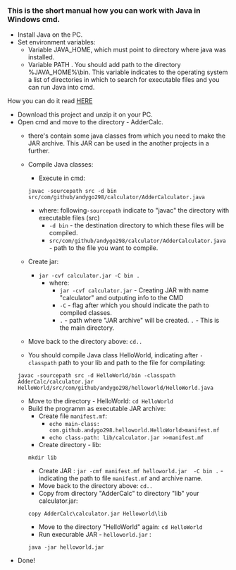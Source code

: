 ### This is the short manual how you can work with Java in Windows cmd.

* Install Java on the PC.
* Set environment variables:
	* Variable JAVA_HOME, which must point to directory where java was installed.
	* Variable PATH . You should add path to the directory %JAVA_HOME%\bin. This variable indicates to the operating system a list of directories in which to search for executable files and you can run Java into cmd.

How you can do it read [HERE](https://docs.oracle.com/en/java/javase/11/install/installation-jdk-microsoft-windows-platforms.html#GUID-A7E27B90-A28D-4237-9383-A58B416071CA)

* Download this project and unzip it on your PC.
* Open cmd and move to the directory - AdderCalc.
	* there's contain some java classes from which you need to make the JAR archive. This JAR can be used in the another projects in a further.

	* Compile Java classes:
		* Execute in cmd:
		```
		javac -sourcepath src -d bin src/com/github/andygo298/calculator/AdderCalculator.java
		```
		* where: following```-sourcepath``` indicate to "javac" the directory with executable files (src)
			* ```-d bin``` - the destination directory to which these files will be compiled.
			* ```src/com/github/andygo298/calculator/AdderCalculator.java``` - path to the file you want to compile.

	* Create jar:
		* ```jar -cvf calculator.jar -C bin .```
			* where:
				* ```jar -cvf calculator.jar``` - Creating JAR with name "calculator" and outputing info to the CMD
				* ```-С``` - flag after which you should indicate the path to compiled classes.
				* ```.``` - path where "JAR archive" will be created. ```.``` - This is the main directory.
	* Move back to the directory above: ```cd..```
	* You should compile Java class HelloWorld, indicating after ```-classpath``` path to your lib and path to the file for compilating:
	```
	javac -sourcepath src -d HelloWorld/bin -classpath AdderCalc/calculator.jar HelloWorld/src/com/github/andygo298/helloworld/HelloWorld.java
	```
	* Move to the directory -  HelloWorld: ```cd HelloWorld```
	* Build the programm as executable JAR archive:
		* Create file ```manifest.mf```:
			* ```echo main-class: com.github.andygo298.helloworld.HelloWorld>manifest.mf```
			* ```echo class-path: lib/calculator.jar >>manifest.mf```
		* Create directory - lib:
		```
		mkdir lib
		```
		* Create JAR : ```jar -cmf manifest.mf helloworld.jar  -C bin .``` - indicating the path to file ```manifest.mf``` and archive name.
		* Move back to the directory above: ```cd..```
		* Copy from directory "AdderCalc" to directory "lib" your calculator.jar:
		```
		copy AdderCalc\calculator.jar Helloworld\lib
		```
		* Move to the directory "HelloWorld" again: ```cd HelloWorld```
		* Run execurable JAR - ```helloworld.jar``` :
 		```
		java -jar helloworld.jar
		```
* Done!
